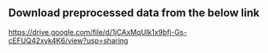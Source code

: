 ## Download preprocessed data from the below link


https://drive.google.com/file/d/1jCAxMqUlk1x9bfj-Gs-cEFUQ42xyk4K6/view?usp=sharing

